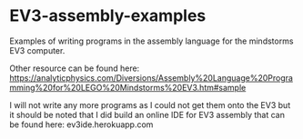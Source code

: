 # EV3-assembly-examples
Examples of writing programs in the assembly language for the mindstorms EV3 computer.

Other resource can be found here:
https://analyticphysics.com/Diversions/Assembly%20Language%20Programming%20for%20LEGO%20Mindstorms%20EV3.htm#sample


I will not write any more programs as I could not get them onto the EV3 but it should be noted that I did build an online IDE for EV3 assembly that can be found here: ev3ide.herokuapp.com
